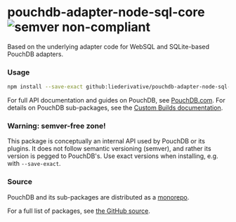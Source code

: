 pouchdb-adapter-node-sql-core ![semver non-compliant](https://img.shields.io/badge/semver-non--compliant-red.svg)
======

Based on the underlying adapter code for WebSQL and SQLite-based PouchDB adapters.

### Usage

```bash
npm install --save-exact github:liederivative/pouchdb-adapter-node-sql-core
```

For full API documentation and guides on PouchDB, see [PouchDB.com](http://pouchdb.com/). For details on PouchDB sub-packages, see the [Custom Builds documentation](http://pouchdb.com/custom.html).

### Warning: semver-free zone!

This package is conceptually an internal API used by PouchDB or its plugins. It does not follow semantic versioning (semver), and rather its version is pegged to PouchDB's. Use exact versions when installing, e.g. with `--save-exact`.

### Source

PouchDB and its sub-packages are distributed as a [monorepo](https://github.com/babel/babel/blob/master/doc/design/monorepo.md).

For a full list of packages, see [the GitHub source](https://github.com/pouchdb/pouchdb/tree/master/packages).


